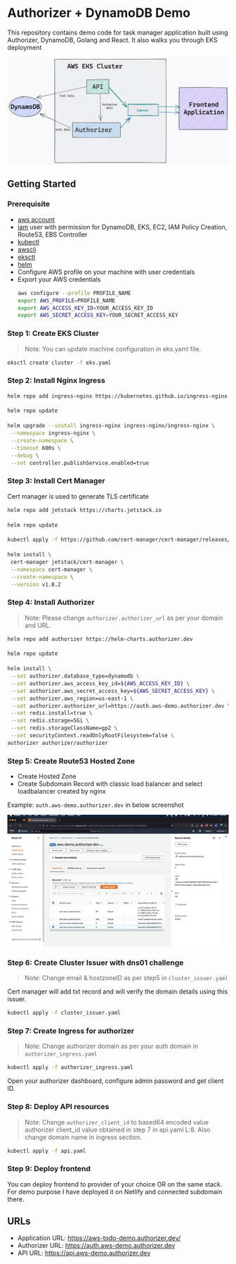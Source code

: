 # Authorizer + DynamoDB Demo

This repository contains demo code for task manager application built using Authorizer, DynamoDB, Golang and React. It also walks you through EKS deployment

![arch](authorizer-dynamo-eks.png)

## Getting Started

### Prerequisite

- [aws account](https://aws.amazon.com/)
- [iam](https://aws.amazon.com/iam/) user with permission for DynamoDB, EKS, EC2, IAM Policy Creation, Route53, EBS Controller
- [kubectl](https://kubernetes.io/docs/tasks/tools/)
- [awscli](https://aws.amazon.com/cli/)
- [eksctl](https://eksctl.io/)
- [helm](https://helm.sh/)
- Configure AWS profile on your machine with user credentials
- Export your AWS credentials
  ```sh
  aws configure --profile PROFILE_NAME
  export AWS_PROFILE=PROFILE_NAME
  export AWS_ACCESS_KEY_ID=YOUR_ACCESS_KEY_ID
  export AWS_SECRET_ACCESS_KEY=YOUR_SECRET_ACCESS_KEY
  ```

### Step 1: Create EKS Cluster

> Note: You can update machine configuration in eks.yaml file.

```sh
eksctl create cluster -f eks.yaml
```

### Step 2: Install Nginx Ingress

```sh
helm repo add ingress-nginx https://kubernetes.github.io/ingress-nginx

helm repo update

helm upgrade --install ingress-nginx ingress-nginx/ingress-nginx \
 --namespace ingress-nginx \
 --create-namespace \
 --timeout 600s \
 --debug \
 --set controller.publishService.enabled=true
```

### Step 3: Install Cert Manager

Cert manager is used to generate TLS certificate

```sh
helm repo add jetstack https://charts.jetstack.io

helm repo update

kubectl apply -f https://github.com/cert-manager/cert-manager/releases/download/v1.8.2/cert-manager.crds.yaml

helm install \
 cert-manager jetstack/cert-manager \
 --namespace cert-manager \
 --create-namespace \
 --version v1.8.2
```

### Step 4: Install Authorizer

> Note: Please change `authorizer.authorizer_url` as per your domain and URL.

```sh
helm repo add authorizer https://helm-charts.authorizer.dev

helm repo update

helm install \
 --set authorizer.database_type=dynamodb \
 --set authorizer.aws_access_key_id=${AWS_ACCESS_KEY_ID} \
 --set authorizer.aws_secret_access_key=${AWS_SECRET_ACCESS_KEY} \
 --set authorizer.aws_region=us-east-1 \
 --set authorizer.authorizer_url=https://auth.aws-demo.authorizer.dev \
 --set redis.install=true \
 --set redis.storage=5Gi \
 --set redis.storageClassName=gp2 \
 --set securityContext.readOnlyRootFilesystem=false \
authorizer authorizer/authorizer
```

### Step 5: Create Route53 Hosted Zone

- Create Hosted Zone
- Create Subdomain Record with classic load balancer and select loadbalancer created by nginx

Example: `auth.aws-demo.authorizer.dev` in below screenshot

![route53](aws-route-53.png)

### Step 6: Create Cluster Issuer with dns01 challenge

> Note: Change email & hostzoneID as per step5 in `cluster_issuer.yaml`

Cert manager will add txt record and will verify the domain details using this issuer.

```sh
kubectl apply -f cluster_issuer.yaml
```

### Step 7: Create Ingress for authorizer

> Note: Change authorizer domain as per your auth domain in `authorizer_ingress.yaml`

```sh
kubectl apply -f authorizer_ingress.yaml
```

Open your authorizer dashboard, configure admin password and get client ID.

### Step 8: Deploy API resources

> Note: Change `authorizer_client_id` to based64 encoded value authorizer client_id value obtained in step 7 in api.yaml L:8. Also change domain name in ingress section.

```sh
kubectl apply -f api.yaml
```

### Step 9: Deploy frontend

You can deploy frontend to provider of your choice OR on the same stack. For demo purpose I have deployed it on Netlify and connected subdomain there.

## URLs

- Application URL: https://aws-todo-demo.authorizer.dev/
- Authorizer URL: https://auth.aws-demo.authorizer.dev
- API URL: https://api.aws-demo.authorizer.dev
